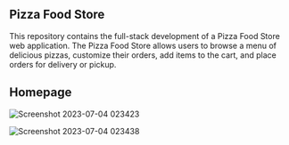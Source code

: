 ## Pizza Food Store 
This repository contains the full-stack development of a Pizza Food Store web application. The Pizza Food Store allows users to browse a menu of delicious pizzas, customize their orders, add items to the cart, and place orders for delivery or pickup. 

## Homepage
![Screenshot 2023-07-04 023423](https://github.com/TNiharika123/Project-2_CodeEx_Earth/assets/122886989/d199fe00-2958-4d18-901b-1e3dc910715c)

![Screenshot 2023-07-04 023438](https://github.com/TNiharika123/Project-2_CodeEx_Earth/assets/122886989/1f64a2d8-a966-46c5-8054-35232927c47c)



